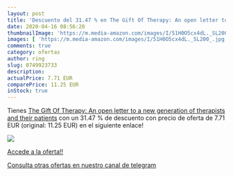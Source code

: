 ```yaml
---
layout: post
title: 'Descuento del 31.47 % en The Gift Of Therapy: An open letter to a'
date: 2020-04-16 08:56:20
thumbnailImage: 'https://m.media-amazon.com/images/I/51H0O5cx4dL._SL200_.jpg'
images: [ 'https://m.media-amazon.com/images/I/51H0O5cx4dL._SL200_.jpg' ]
comments: true
category: ofertas
author: ring
slug: 0749923733
description:
actualPrice: 7.71 EUR
comparePrice: 11.25 EUR
inStock: true
---
```


Tienes [The Gift Of Therapy: An open letter to a new generation of therapists and their patients](https://www.amazon.com/dp/0749923733/?tag=redken08-20) con un 31.47 % de descuento con precio de oferta de 7.71 EUR (original: 11.25 EUR) en el siguiente enlace!

[![](https://m.media-amazon.com/images/I/51H0O5cx4dL._SL200_.jpg)](https://www.amazon.com/dp/0749923733/?tag=redken08-20)

[Accede a la oferta!!](https://www.amazon.com/dp/0749923733/?tag=redken08-20)

[Consulta otras ofertas en nuestro canal de telegram](https://t.me/s/ofertas25)
